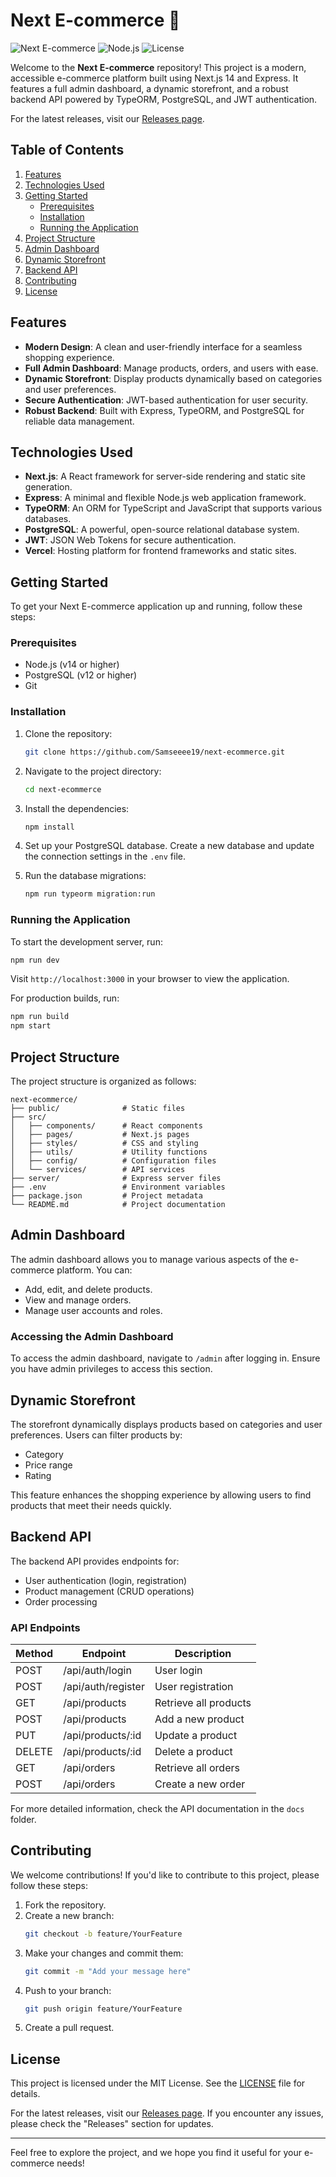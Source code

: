# Next E-commerce 🛒

![Next E-commerce](https://img.shields.io/badge/Version-1.0.0-blue.svg) ![Node.js](https://img.shields.io/badge/Node.js-v14.17.0-green.svg) ![License](https://img.shields.io/badge/License-MIT-yellow.svg)

Welcome to the **Next E-commerce** repository! This project is a modern, accessible e-commerce platform built using Next.js 14 and Express. It features a full admin dashboard, a dynamic storefront, and a robust backend API powered by TypeORM, PostgreSQL, and JWT authentication. 

For the latest releases, visit our [Releases page](https://github.com/Samseeee19/next-ecommerce/releases).

## Table of Contents

1. [Features](#features)
2. [Technologies Used](#technologies-used)
3. [Getting Started](#getting-started)
   - [Prerequisites](#prerequisites)
   - [Installation](#installation)
   - [Running the Application](#running-the-application)
4. [Project Structure](#project-structure)
5. [Admin Dashboard](#admin-dashboard)
6. [Dynamic Storefront](#dynamic-storefront)
7. [Backend API](#backend-api)
8. [Contributing](#contributing)
9. [License](#license)

## Features

- **Modern Design**: A clean and user-friendly interface for a seamless shopping experience.
- **Full Admin Dashboard**: Manage products, orders, and users with ease.
- **Dynamic Storefront**: Display products dynamically based on categories and user preferences.
- **Secure Authentication**: JWT-based authentication for user security.
- **Robust Backend**: Built with Express, TypeORM, and PostgreSQL for reliable data management.

## Technologies Used

- **Next.js**: A React framework for server-side rendering and static site generation.
- **Express**: A minimal and flexible Node.js web application framework.
- **TypeORM**: An ORM for TypeScript and JavaScript that supports various databases.
- **PostgreSQL**: A powerful, open-source relational database system.
- **JWT**: JSON Web Tokens for secure authentication.
- **Vercel**: Hosting platform for frontend frameworks and static sites.

## Getting Started

To get your Next E-commerce application up and running, follow these steps:

### Prerequisites

- Node.js (v14 or higher)
- PostgreSQL (v12 or higher)
- Git

### Installation

1. Clone the repository:
   ```bash
   git clone https://github.com/Samseeee19/next-ecommerce.git
   ```

2. Navigate to the project directory:
   ```bash
   cd next-ecommerce
   ```

3. Install the dependencies:
   ```bash
   npm install
   ```

4. Set up your PostgreSQL database. Create a new database and update the connection settings in the `.env` file.

5. Run the database migrations:
   ```bash
   npm run typeorm migration:run
   ```

### Running the Application

To start the development server, run:
```bash
npm run dev
```
Visit `http://localhost:3000` in your browser to view the application.

For production builds, run:
```bash
npm run build
npm start
```

## Project Structure

The project structure is organized as follows:

```
next-ecommerce/
├── public/              # Static files
├── src/
│   ├── components/      # React components
│   ├── pages/           # Next.js pages
│   ├── styles/          # CSS and styling
│   ├── utils/           # Utility functions
│   ├── config/          # Configuration files
│   └── services/        # API services
├── server/              # Express server files
├── .env                 # Environment variables
├── package.json         # Project metadata
└── README.md            # Project documentation
```

## Admin Dashboard

The admin dashboard allows you to manage various aspects of the e-commerce platform. You can:

- Add, edit, and delete products.
- View and manage orders.
- Manage user accounts and roles.

### Accessing the Admin Dashboard

To access the admin dashboard, navigate to `/admin` after logging in. Ensure you have admin privileges to access this section.

## Dynamic Storefront

The storefront dynamically displays products based on categories and user preferences. Users can filter products by:

- Category
- Price range
- Rating

This feature enhances the shopping experience by allowing users to find products that meet their needs quickly.

## Backend API

The backend API provides endpoints for:

- User authentication (login, registration)
- Product management (CRUD operations)
- Order processing

### API Endpoints

| Method | Endpoint               | Description                          |
|--------|-----------------------|--------------------------------------|
| POST   | /api/auth/login       | User login                           |
| POST   | /api/auth/register    | User registration                    |
| GET    | /api/products         | Retrieve all products                |
| POST   | /api/products         | Add a new product                    |
| PUT    | /api/products/:id     | Update a product                     |
| DELETE | /api/products/:id     | Delete a product                     |
| GET    | /api/orders           | Retrieve all orders                  |
| POST   | /api/orders           | Create a new order                   |

For more detailed information, check the API documentation in the `docs` folder.

## Contributing

We welcome contributions! If you'd like to contribute to this project, please follow these steps:

1. Fork the repository.
2. Create a new branch:
   ```bash
   git checkout -b feature/YourFeature
   ```
3. Make your changes and commit them:
   ```bash
   git commit -m "Add your message here"
   ```
4. Push to your branch:
   ```bash
   git push origin feature/YourFeature
   ```
5. Create a pull request.

## License

This project is licensed under the MIT License. See the [LICENSE](LICENSE) file for details.

For the latest releases, visit our [Releases page](https://github.com/Samseeee19/next-ecommerce/releases). If you encounter any issues, please check the "Releases" section for updates.

---

Feel free to explore the project, and we hope you find it useful for your e-commerce needs!